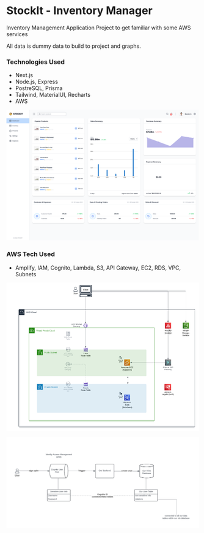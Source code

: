 # StockIt - Inventory Manager

Inventory Management Application Project to get familiar with some AWS services

All data is dummy data to build to project and graphs.

### Technologies Used

- Next.js
- Node.js, Express
- PostreSQL, Prisma
- Tailwind, MaterialUI, Recharts
- AWS

![dashboard](./dashboard.png)

### AWS Tech Used

- Amplify, IAM, Cognito, Lambda, S3, API Gateway, EC2, RDS, VPC, Subnets

![aws architecture](./aws_architecture.png)

![iam cognito](./iam_cognito.png)

